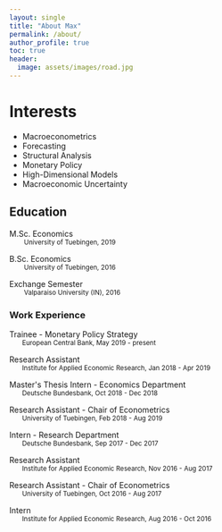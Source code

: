 ```yaml
---
layout: single
title: "About Max"
permalink: /about/
author_profile: true
toc: true
header:
  image: assets/images/road.jpg
---
```

# Interests
* Macroeconometrics
* Forecasting
* Structural Analysis
* Monetary Policy
* High-Dimensional Models
* Macroeconomic Uncertainty


## Education
<i class="fas fa-graduation-cap"></i> M.Sc. Economics<br/><small>
&nbsp;&nbsp;&nbsp;&nbsp;&nbsp;&nbsp;&nbsp; University of Tuebingen, 2019</small>

<i class="fas fa-graduation-cap"></i> B.Sc. Economics<br/>
<small>&nbsp;&nbsp;&nbsp;&nbsp;&nbsp;&nbsp;&nbsp; University of Tuebingen, 2016</small>

<i class="fas fa-graduation-cap"></i> Exchange Semester<br/>
<small>&nbsp;&nbsp;&nbsp;&nbsp;&nbsp;&nbsp;&nbsp; Valparaiso University (IN), 2016</small>

### Work Experience
<i class="fas fa-briefcase"></i> Trainee - Monetary Policy Strategy <br/><small>&nbsp;&nbsp;&nbsp;&nbsp;&nbsp;&nbsp; European Central Bank, May 2019 - present</small>

<i class="fas fa-briefcase"></i> Research Assistant  <br/><small>&nbsp;&nbsp;&nbsp;&nbsp;&nbsp;&nbsp; Institute for Applied Economic Research, Jan 2018 - Apr 2019</small>

<i class="fas fa-briefcase"></i> Master's Thesis Intern - Economics Department <br/><small>&nbsp;&nbsp;&nbsp;&nbsp;&nbsp;&nbsp; Deutsche Bundesbank, Oct 2018 - Dec 2018</small>

<i class="fas fa-briefcase"></i> Research Assistant - Chair of Econometrics <br/><small>&nbsp;&nbsp;&nbsp;&nbsp;&nbsp;&nbsp; University of Tuebingen, Feb 2018 - Aug 2019</small>

<i class="fas fa-briefcase"></i> Intern - Research Department <br/><small>&nbsp;&nbsp;&nbsp;&nbsp;&nbsp;&nbsp; Deutsche Bundesbank, Sep 2017 - Dec 2017</small>

<i class="fas fa-briefcase"></i> Research Assistant  <br/><small>&nbsp;&nbsp;&nbsp;&nbsp;&nbsp;&nbsp; Institute for Applied Economic Research, Nov 2016 - Aug 2017</small>

<i class="fas fa-briefcase"></i> Research Assistant - Chair of Econometrics <br/><small>&nbsp;&nbsp;&nbsp;&nbsp;&nbsp;&nbsp; University of Tuebingen, Oct 2016 - Aug 2017</small>

<i class="fas fa-briefcase"></i> Intern  <br/><small>&nbsp;&nbsp;&nbsp;&nbsp;&nbsp;&nbsp; Institute for Applied Economic Research, Aug 2016 - Oct 2016</small>
